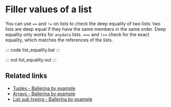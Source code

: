 # Filler values of a list

You can use `==` and `!=` on lists to check the deep equality of two lists: two lists are deep equal if they have the same members in the same order. Deep equality only works for `anydata` lists. `===` and `!==` check for the exact equality, which matches the references of the lists.

::: code list_equality.bal :::

::: out list_equality.out :::

## Related links
- [Tuples - Ballerina by example](https://ballerina.io/learn/by-example/tuples)
- [Arrays - Ballerina by example](https://ballerina.io/learn/by-example/arrays)
- [List sub typing - Ballerina by example](https://ballerina.io/learn/by-example/list-subtyping)

[comment]: # (Add equality expression link)
